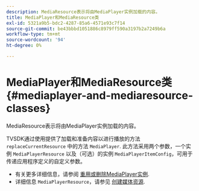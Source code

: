```yaml
---
description: MediaResource表示将由MediaPlayer实例加载的内容。
title: MediaPlayer和MediaResource类
exl-id: 5321a9b5-bdc2-4287-85a6-4571e93c7f14
source-git-commit: be43bbbd1051886c8979ff590a3197b2a7249b6a
workflow-type: tm+mt
source-wordcount: '94'
ht-degree: 0%

---
```


# MediaPlayer和MediaResource类 {#mediaplayer-and-mediaresource-classes}

MediaResource表示将由MediaPlayer实例加载的内容。

<!--<a id="section_431AB7221E0249BF949EC72EEB9B428A"></a>-->

TVSDK通过使用提供了加载和准备内容以进行播放的方法 `replaceCurrentResource` 中的方法 `MediaPlayer`. 此方法采用两个参数，一个实例 `MediaPlayerResource` 以及（可选）的实例 `MediaPlayerItemConfig`，可用于传递应用程序定义的自定义参数。

* 有关更多详细信息，请参阅 [重用或删除MediaPlayer实例](../../../../tvsdk-3x-android-prog/android-3x-content-playback-options-android2/mediaplayerobjects-working-with/android-3x-mediaplayer-reuse-or-remove.md).
* 详细信息 `MediaPlayerResource`，请参见 [创建媒体资源](../../../../tvsdk-3x-android-prog/android-3x-content-playback-options-android2/mediaplayer-initialize-for-video/android-3x-media-resource-create.md).
